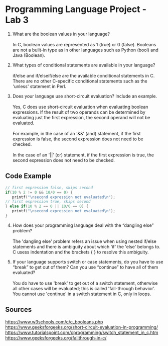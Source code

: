 # Programming Language Project - Lab 3

1) What are the boolean values in your language? 
<br><br>In C, boolean values are represented as 1 (true) or 0 (false). Booleans are not a built-in type as in other languages such as Python (bool) and Java (Boolean).

2) What types of conditional statements are available in your language? 
<br><br>if/else and if/elseif/else are the available conditional statements in C. There are no other C-specific conditional statements such as the 'unless' statement in Perl.

3) Does your language use short-circuit evaluation? Include an example.
<br><br> Yes, C does use short-circuit evaluation when evaluating boolean expressions. If the result of two operands can be determined by evaluating just the first expression, the second operand will not be evaluated. 
<br><br> For example, in the case of an '&&' (and) statement, if the first expression is false, the second expression does not need to be checked. 
<br><br> In the case of an '||' (or) statement, if the first expression is true, the second expression does not need to be checked. 

## Code Example
 ```c
// first expression false, skips second
if(10 % 2 != 0 && 10/0 == 0) {
    printf("\nsecond expression not evaluated\n");
// first expression true, skips second
} else if(10 % 2 == 0 || 10/0 == 0) {
    printf("\nsecond expression not evaluated\n");
}
```

4) How does your programming language deal with the “dangling else” problem? 
<br><br> The 'dangling else' problem refers an issue when using nested if/else statements and there is ambiguity about which 'if' the 'else' belongs to. C usess indentation and the brackets { } to resolve this ambiguity.

5) If your language supports switch or case statements, do you have to use “break” to get out of them? Can you use “continue” to have all of them evaluated?
<br><br>
You do have to use 'break' to get out of a switch statement, otherwise all other cases will be evaluated; this is called 'fall-through behavior'. You cannot use 'continue' in a switch statement in C, only in loops.

## Sources
https://www.w3schools.com/c/c_booleans.php
https://www.geeksforgeeks.org/short-circuit-evaluation-in-programming/
https://www.tutorialspoint.com/cprogramming/switch_statement_in_c.htm
https://www.geeksforgeeks.org/fallthrough-in-c/